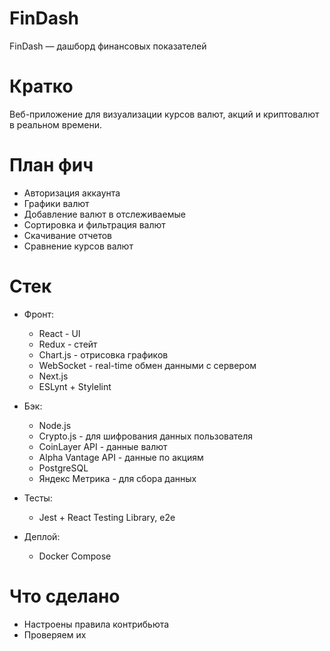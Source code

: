 # FinDash
FinDash — дашборд финансовых показателей

# Кратко
Веб-приложение для визуализации курсов валют, акций и криптовалют в реальном времени. 

# План фич
- Авторизация аккаунта
- Графики валют
- Добавление валют в отслеживаемые
- Сортировка и фильтрация валют
- Скачивание отчетов
- Сравнение курсов валют



# Стек
- Фронт:
  - React - UI
  - Redux - стейт
  - Chart.js - отрисовка графиков
  - WebSocket - real-time обмен данными с сервером
  - Next.js
  - ESLynt + Stylelint

- Бэк:
  - Node.js
  - Crypto.js - для шифрования данных пользователя
  - CoinLayer API - данные валют
  - Alpha Vantage API - данные по акциям
  - PostgreSQL
  - Яндекс Метрика - для сбора данных
 
- Тесты:
  - Jest + React Testing Library, e2e

- Деплой:
  - Docker Compose


# Что сделано
- Настроены правила контрибьюта
- Проверяем их